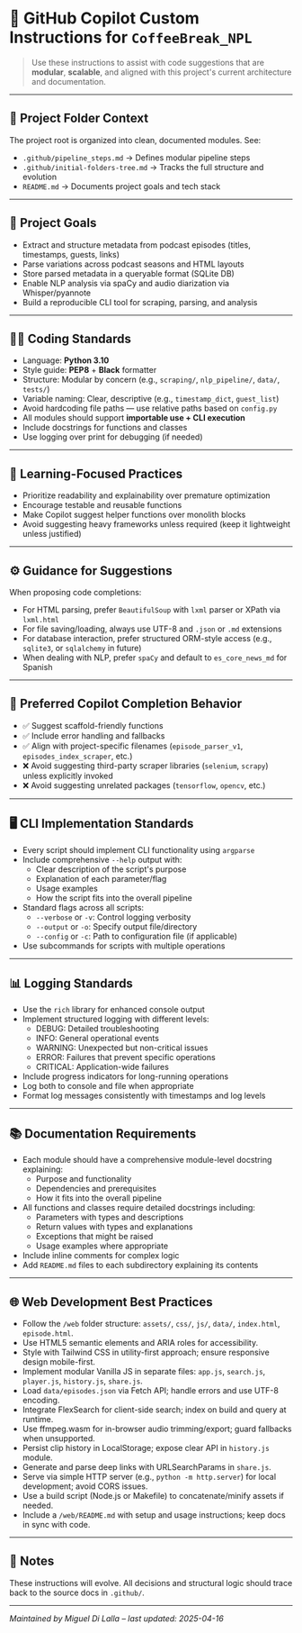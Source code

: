 # 🧠 GitHub Copilot Custom Instructions for `CoffeeBreak_NPL`

> Use these instructions to assist with code suggestions that are **modular**, **scalable**, and aligned with this project's current architecture and documentation.

---

## 📁 Project Folder Context

The project root is organized into clean, documented modules. See:

- `.github/pipeline_steps.md` → Defines modular pipeline steps
- `.github/initial-folders-tree.md` → Tracks the full structure and evolution
- `README.md` → Documents project goals and tech stack

---

## 🎯 Project Goals

- Extract and structure metadata from podcast episodes (titles, timestamps, guests, links)
- Parse variations across podcast seasons and HTML layouts
- Store parsed metadata in a queryable format (SQLite DB)
- Enable NLP analysis via spaCy and audio diarization via Whisper/pyannote
- Build a reproducible CLI tool for scraping, parsing, and analysis

---

## 🧑‍💻 Coding Standards

- Language: **Python 3.10**
- Style guide: **PEP8** + **Black** formatter
- Structure: Modular by concern (e.g., `scraping/`, `nlp_pipeline/`, `data/`, `tests/`)
- Variable naming: Clear, descriptive (e.g., `timestamp_dict`, `guest_list`)
- Avoid hardcoding file paths — use relative paths based on `config.py`
- All modules should support **importable use + CLI execution**
- Include docstrings for functions and classes
- Use logging over print for debugging (if needed)

---

## 🔁 Learning-Focused Practices

- Prioritize readability and explainability over premature optimization
- Encourage testable and reusable functions
- Make Copilot suggest helper functions over monolith blocks
- Avoid suggesting heavy frameworks unless required (keep it lightweight unless justified)

---

## ⚙️ Guidance for Suggestions

When proposing code completions:
- For HTML parsing, prefer `BeautifulSoup` with `lxml` parser or XPath via `lxml.html`
- For file saving/loading, always use UTF-8 and `.json` or `.md` extensions
- For database interaction, prefer structured ORM-style access (e.g., `sqlite3`, or `sqlalchemy` in future)
- When dealing with NLP, prefer `spaCy` and default to `es_core_news_md` for Spanish

---

## 📌 Preferred Copilot Completion Behavior

- ✅ Suggest scaffold-friendly functions
- ✅ Include error handling and fallbacks
- ✅ Align with project-specific filenames (`episode_parser_v1`, `episodes_index_scraper`, etc.)
- ❌ Avoid suggesting third-party scraper libraries (`selenium`, `scrapy`) unless explicitly invoked
- ❌ Avoid suggesting unrelated packages (`tensorflow`, `opencv`, etc.)

---

## 🖥️ CLI Implementation Standards

- Every script should implement CLI functionality using `argparse`
- Include comprehensive `--help` output with:
  - Clear description of the script's purpose
  - Explanation of each parameter/flag
  - Usage examples
  - How the script fits into the overall pipeline
- Standard flags across all scripts:
  - `--verbose` or `-v`: Control logging verbosity
  - `--output` or `-o`: Specify output file/directory
  - `--config` or `-c`: Path to configuration file (if applicable)
- Use subcommands for scripts with multiple operations

---

## 📊 Logging Standards

- Use the `rich` library for enhanced console output
- Implement structured logging with different levels:
  - DEBUG: Detailed troubleshooting
  - INFO: General operational events
  - WARNING: Unexpected but non-critical issues
  - ERROR: Failures that prevent specific operations
  - CRITICAL: Application-wide failures
- Include progress indicators for long-running operations
- Log both to console and file when appropriate
- Format log messages consistently with timestamps and log levels

---

## 📚 Documentation Requirements

- Each module should have a comprehensive module-level docstring explaining:
  - Purpose and functionality
  - Dependencies and prerequisites
  - How it fits into the overall pipeline
- All functions and classes require detailed docstrings including:
  - Parameters with types and descriptions
  - Return values with types and explanations
  - Exceptions that might be raised
  - Usage examples where appropriate
- Include inline comments for complex logic
- Add `README.md` files to each subdirectory explaining its contents

---

## 🌐 Web Development Best Practices
- Follow the `/web` folder structure: `assets/`, `css/`, `js/`, `data/`, `index.html`, `episode.html`.
- Use HTML5 semantic elements and ARIA roles for accessibility.
- Style with Tailwind CSS in utility-first approach; ensure responsive design mobile-first.
- Implement modular Vanilla JS in separate files: `app.js`, `search.js`, `player.js`, `history.js`, `share.js`.
- Load `data/episodes.json` via Fetch API; handle errors and use UTF-8 encoding.
- Integrate FlexSearch for client-side search; index on build and query at runtime.
- Use ffmpeg.wasm for in-browser audio trimming/export; guard fallbacks when unsupported.
- Persist clip history in LocalStorage; expose clear API in `history.js` module.
- Generate and parse deep links with URLSearchParams in `share.js`.
- Serve via simple HTTP server (e.g., `python -m http.server`) for local development; avoid CORS issues.
- Use a build script (Node.js or Makefile) to concatenate/minify assets if needed.
- Include a `/web/README.md` with setup and usage instructions; keep docs in sync with code.

---

## 📝 Notes

These instructions will evolve. All decisions and structural logic should trace back to the source docs in `.github/`.

---

_Maintained by Miguel Di Lalla – last updated: 2025-04-16_
